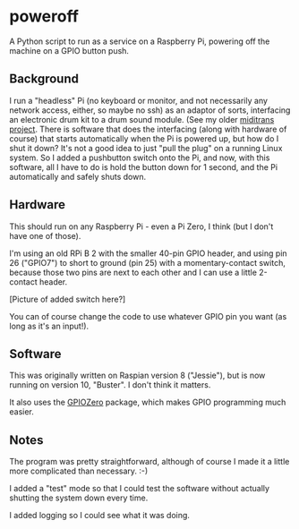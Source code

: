 # poweroff
A Python script to run as a service on a Raspberry Pi, powering off the machine on a GPIO button push.

## Background
I run a "headless" Pi (no keyboard or monitor, and not necessarily any network access, either, so maybe no ssh)
as an adaptor of sorts, interfacing an electronic drum kit to a drum sound module. (See my older [miditrans project](https://github.com/RobCranfill/miditrans).
There is software that does the interfacing (along with hardware of course) that starts automatically when the Pi
is powered up, but how do I shut it down? It's not a good idea to just "pull the plug" on a running Linux system.
So I added a pushbutton switch onto the Pi, and now, with this software, all I have to do is hold the button down
for 1 second, and the Pi automatically and safely shuts down.


## Hardware
This should run on any Raspberry Pi - even a Pi Zero, I think (but I don't have one of those). 

I'm using an old RPi B 2 with the smaller 40-pin GPIO header, 
and using pin 26 ("GPIO7") to short to ground (pin 25) with a momentary-contact switch, 
because those two pins are next to each other and I can use a little 2-contact header.

[Picture of added switch here?]

You can of course change the code to use whatever GPIO pin you want (as long as it's an input!).


## Software
This was originally written on Raspian version 8 ("Jessie"), but is now running on version 10, "Buster". I don't think it matters.

It also uses the [GPIOZero](https://gpiozero.readthedocs.io/en/stable/index.html#) package, 
which makes GPIO programming much easier.


## Notes
The program was pretty straightforward, although of course I made it a little more complicated than necessary. :-)

I added a "test" mode so that I could test the software without actually shutting the system down every time.

I added logging so I could see what it was doing.


